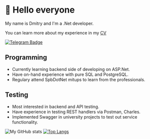 # 👋 Hello everyone

My name is Dmitry and I'm a .Net developer.

You can learn more about my experience in my [CV]()

<div id="badges">
    <a href="https://t.me/osayroni">
    	<img src="https://img.shields.io/badge/Telegram-white?style=for-the-badge&logo=telegram" alt="Telegram Badge"/>
  	</a>
</div>

## Programming

* Currently learning backend side of developing on ASP.Net. 
* Have on-hand experience with pure SQL and PostgreSQL.
* Regulary attend SpbDotNet mitups to learn from the professionals.

## Testing

* Most interested in backend and API testing.
* Have experience in testing REST handlers via Postman, Charles. 
* Implemented Swagger in university projects to test out service functionality.  

![My GitHub stats](https://github-readme-stats.vercel.app/api?username=DmitryBulin&show_icons=true&theme=tokyonight&line_height=27)
[![Top Langs](https://github-readme-stats.vercel.app/api/top-langs/?username=DmitryBulin&theme=tokyonight&langs_count=3)](https://github.com/DmitryBulin/github-readme-stats)

